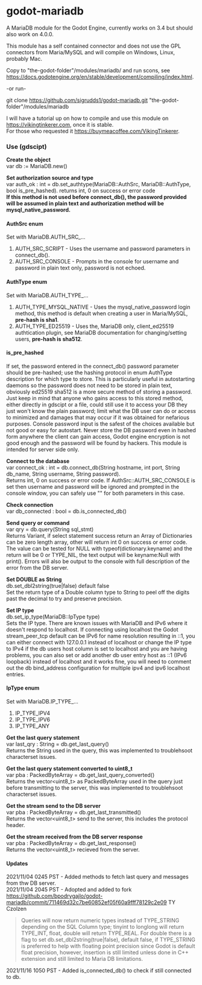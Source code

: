 # godot-mariadb
A MariaDB module for the Godot Engine, currently works on 3.4 but should also work on 4.0.0.  

This module has a self contained connector and does not use the GPL connectors from Maria/MySQL and will compile on Windows, Linux, probably Mac.  

Copy to "the-godot-folder"/modules/mariadb/ and run scons, see https://docs.godotengine.org/en/stable/development/compiling/index.html.

-or run-

git clone https://github.com/sigrudds1/godot-mariadb.git "the-godot-folder"/modules/mariadb 

I will have a tutorial up on how to compile and use this module on https://vikingtinkerer.com, once it is stable.  
For those who requested it https://buymeacoffee.com/VikingTinkerer.  
### Use (gdscipt)  

**Create the object**  
var db := MariaDB.new()  

**Set authorization source and type**  
var auth_ok : int = db.set_authtype(MariaDB::AuthSrc, MariaDB::AuthType, bool is_pre_hashed). returns int, 0 on success or error code  
**If this method is not used before connect_db(), the password provided will be assumed in plain text and authorization method will be mysql_native_password.**  

#### AuthSrc enum  
Set with MariaDB.AUTH_SRC_...  
1. AUTH_SRC_SCRIPT - Uses the username and password parameters in connect_db().
2. AUTH_SRC_CONSOLE - Prompts in the console for username and password in plain text only, password is not echoed.  

#### AuthType enum  
Set with MariaDB.AUTH_TYPE_...  
1. AUTH_TYPE_MYSQL_NATIVE - Uses the mysql_native_password login method, this method is default when creating a user in Maria/MySQL, **pre-hash is sha1**.
2. AUTH_TYPE_ED25519 - Uses the, MariaDB only, client_ed25519 authtication plugin, see MariaDB documentation for changing/setting users, **pre-hash is sha512**.

#### is_pre_hashed  
If set, the password entered in the connect_db() password parameter should be pre-hashed; use the hashing protocol in enum AuthType description for which type to store. This is particularly useful in autostarting daemons so the password does not need to be stored in plain text, obviously ed25519 sha512 is a more secure method of storing a password. Just keep in mind that anyone who gains access to this stored method, either directly in gdscipt or a file, could still use it to access your DB they just won't know the plain password; limit what the DB user can do or access to minimized and damages that may occur if it was obtained for nefarious purposes. Console password input is the safest of the choices available but not good or easy for autostart. Never store the DB password even in hashed form anywhere the client can gain access, Godot engine encryption is not good enough and the password will be found by hackers. This module is intended for server side only.   

**Connect to the database**  
var connect_ok : int = db.connect_db(String hostname, int port, String db_name, String username, String password).  
Returns int, 0 on success or error code. If AuthSrc::AUTH_SRC_CONSOLE is set then username and password will be ignored and prompted in the console window, you can safely use "" for both parameters in this case.  

**Check connection**  
var db_connected : bool = db.is_connected_db()

**Send query or command**  
var qry = db.query(String sql_stmt)  
Returns Variant, if select statement success return an Array of Dictionaries can be zero length array, other will return int 0 on success or error code. The value can be tested for NULL with typeof(dictionary.keyname) and the return will be 0 or TYPE_NIL, the text output will be keyname:Null with print(). Errors will also be output to the console with full description of the error from the DB server.  

**Set DOUBLE as String**  
db.set_dbl2string(true|false) default false  
Set the return type of a Double column type to String to peel off the digits past the decimal to try and preserve precision.

**Set IP type**  
db.set_ip_type(MariaDB::IpType type)  
Sets the IP type.
There are known issues with MariaDB and IPv6 where it doesn't respond to localhost. If connecting using localhost the Godot stream_peer_tcp default can be IPv6 for name resolution resulting in ::1, you can either connect with 127.0.0.1 instead of localhost or change the IP type to IPv4 if the db users host column is set to localhost and you are having problems, you can also set or add another db user entry host as ::1 (IPv6 loopback) instead of localhost and it works fine, you will need to comment out the db bind_address configuration for multiple ipv4 and ipv6 localhost entries.  

#### IpType enum  
Set with MariaDB.IP_TYPE_...
1. IP_TYPE_IPV4
2. IP_TYPE_IPV6
3. IP_TYPE_ANY

**Get the last query statement**  
var last_qry : String = db.get_last_query()  
Returns the String used in the query, this was implemented to troublehsoot characterset issues.

**Get the last query statement converted to uint8_t**  
var pba : PackedByteArray = db.get_last_query_converted()  
Returns the vector<uint8_t> as PackedByteArray used in the query just before transmitting to the server, this was implemented to troublehsoot characterset issues.

**Get the stream send to the DB server**  
var pba : PackedByteArray = db.get_last_transmitted()  
Returns the vector<uint8_t> send to the server, this includes the protocol header.

**Get the stream received from the DB server response**  
var pba : PackedByteArray = db.get_last_response()  
Returns the vector<uint8_t> recieved from the server.

#### Updates
2021/11/04 0245 PST - Added methods to fetch last query and messages from thw DB server.  
2021/11/04 2045 PST - Adopted and added to fork https://github.com/bpodrygajlo/godot-mariadb/commit/711469d32c7be60852ef05f60a9fff78129c2e09 TY Czolzen  
>Queries will now return numeric types instead of TYPE_STRING depending on the SQL Column type;
tinyint to longlong will return TYPE_INT, float, double will return TYPE_REAL. For double there is a flag
to set db.set_dbl2string(true|false), default false, if TYPE_STRING is preferred to help with floating point precision since
Godot is default float precision, however, insertion is still limited unless done in C++ extension and still limited to Maria DB limitations.  

2021/11/16 1050 PST - Added is_connected_db() to check if still connected to db.  
